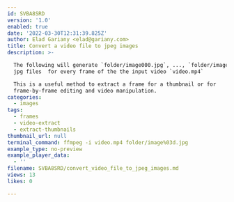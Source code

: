 ```yaml
---
id: SVBA8SRD
version: '1.0'
enabled: true
date: '2022-03-30T12:31:39.825Z'
author: Elad Gariany <elad@gariany.com>
title: Convert a video file to jpeg images
description: >-

  The following will generate `folder/image000.jpg`, ..., `folder/image999.jpg`
  jpg files  for every frame of the the input video `video.mp4`

  This is a useful method to extract a frame for a thumbnail or for
  frame-by-frame editing and video manipulation.
categories:
  - images
tags:
  - frames
  - video-extract
  - extract-thumbnails
thumbnail_url: null
terminal_command: ffmpeg -i video.mp4 folder/image%03d.jpg
example_type: no-preview
example_player_data:
  - ''
filename: SVBA8SRD/convert_video_file_to_jpeg_images.md
views: 13
likes: 0

---
```

